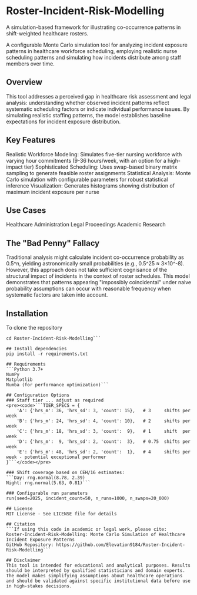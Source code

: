 # Roster-Incident-Risk-Modelling
A simulation-based framework for illustrating co-occurrence patterns in shift-weighted healthcare rosters.

A configurable Monte Carlo simulation tool for analyzing incident exposure patterns in healthcare workforce scheduling, employing realistic nurse scheduling patterns and simulating how incidents distribute among staff members over time.

## Overview
This tool addresses a perceived gap in healthcare risk assessment and legal analysis: understanding whether observed incident patterns reflect systematic scheduling factors or indicate individual performance issues. By simulating realistic staffing patterns, the model establishes baseline expectations for incident exposure distribution.

## Key Features
Realistic Workforce Modeling: Simulates five-tier nursing workforce with varying hour commitments (9-36 hours/week, with an option for a high-impact tier)
Sophisticated Scheduling: Uses swap-based binary matrix sampling to generate feasible roster assignments
Statistical Analysis: Monte Carlo simulation with configurable parameters for robust statistical inference
Visualization: Generates histograms showing distribution of maximum incident exposure per nurse

## Use Cases
Healthcare Administration
Legal Proceedings
Academic Research

## The "Bad Penny" Fallacy
Traditional analysis might calculate incident co-occurrence probability as 0.5^n, yielding astronomically small probabilities (e.g., 0.5^25 ≈ 3×10^-8). However, this approach does not take sufficient cognisance of the structural impact of  incidents in the context of roster schedules. This model demonstrates that patterns appearing "impossibly coincidental" under naive probability assumptions can occur with reasonable frequency when systematic factors are taken into account.

## Installation
To clone the repository
```git clone https://github.com/Elevation9184/Roster-Incident-Risk-Modelling.git
cd Roster-Incident-Risk-Modelling```

## Install dependencies
pip install -r requirements.txt

## Requirements
```Python 3.7+
NumPy
Matplotlib
Numba (for performance optimization)```

## Configuration Options
### Staff tier ... adjust as required
<pre><code>```TIER_SPECS = {
    'A': {'hrs_m': 36, 'hrs_sd': 3, 'count': 15},   # 3     shifts per week
    'B': {'hrs_m': 24, 'hrs_sd': 4, 'count': 10},   # 2     shifts per week
    'C': {'hrs_m': 18, 'hrs_sd': 3, 'count':  9},   # 1     shift  per week
    'D': {'hrs_m':  9, 'hrs_sd': 2, 'count':  3},   # 0.75  shifts per week
    'E': {'hrs_m': 48, 'hrs_sd': 2, 'count':  1},   # 4     shifts per week - potential exceptional performer
}```</code></pre>

### Shift coverage based on CEH/16 estimates:
```Day: rng.normal(8.78, 2.39) 
Night: rng.normal(5.63, 0.81)```

### Configurable run parameters
run(seed=2025, incident_count=50, n_runs=1000, n_swaps=20_000)

## License
MIT License - See LICENSE file for details

## Citation
```If using this code in academic or legal work, please cite:
Roster-Incident-Risk-Modelling: Monte Carlo Simulation of Healthcare Incident Exposure Patterns
GitHub Repository: https://github.com/Elevation9184/Roster-Incident-Risk-Modelling```

## Disclaimer
This tool is intended for educational and analytical purposes. Results should be interpreted by qualified statisticians and domain experts. The model makes simplifying assumptions about healthcare operations and should be validated against specific institutional data before use in high-stakes decisions.

